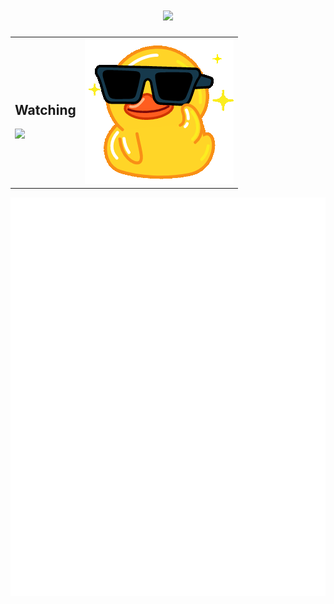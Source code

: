 <h1 align="center"> <a href="https://blog.rayminn.top/"> <img src="https://readme-typing-svg.herokuapp.com/?lines=Hello%2C%20World!;Rayminn祝您今日愉快!&center=true&size=27"> </a> </h1>

<div align="center">
<html>
  <table style="margin-left: auto; margin-right: auto;">
    <tr>
      <td>
          <h2>Watching</h2>
          <img src="https://profile-counter.glitch.me/Rayminn/count.svg">
      </td>
      <td>
        <img src="https://github.com/Rayminn/Rayminn/blob/main/duck.gif?raw=true">
      </td>
    </tr>
  </table>
</html>
</div>

![metrics](/github-metrics.svg)
